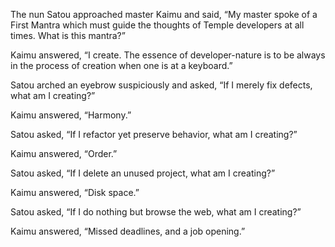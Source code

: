 The nun Satou approached master Kaimu and said, “My
master spoke of a First Mantra which must guide the thoughts of
Temple developers at all times.  What is this mantra?”

Kaimu answered, “I create.  The essence of
developer-nature is to be always in the process of
creation when one is at a keyboard.”

Satou arched an eyebrow suspiciously and asked,
“If I merely fix defects, what am I creating?”

Kaimu answered, “Harmony.”

Satou asked, “If I refactor yet preserve behavior, what am I creating?”

Kaimu answered, “Order.”

Satou asked, “If I delete an unused project, what am I creating?”

Kaimu answered, “Disk space.”

Satou asked, “If I do nothing but browse the web, what am I creating?”

Kaimu answered, “Missed deadlines, and a job opening.”

